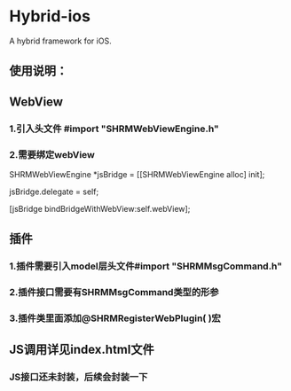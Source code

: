 # Hybrid-ios
A hybrid framework for iOS.

## 使用说明：

## WebView

### 1.引入头文件 #import "SHRMWebViewEngine.h"
### 2.需要绑定webView

SHRMWebViewEngine *jsBridge = [[SHRMWebViewEngine alloc] init];

jsBridge.delegate = self;

[jsBridge bindBridgeWithWebView:self.webView];

## 插件

### 1.插件需要引入model层头文件#import "SHRMMsgCommand.h"
### 2.插件接口需要有SHRMMsgCommand类型的形参
### 3.插件类里面添加@SHRMRegisterWebPlugin( )宏

## JS调用详见index.html文件

### JS接口还未封装，后续会封装一下
